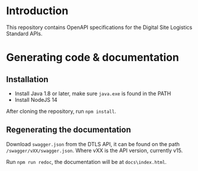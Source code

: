 # Introduction

This repository contains OpenAPI specifications for the Digital Site Logistics Standard APIs.

# Generating code & documentation

## Installation
* Install Java 1.8 or later, make sure `java.exe` is found in the PATH
* Install NodeJS 14

After cloning the repository, run `npm install`.

## Regenerating the documentation

Download `swagger.json` from the DTLS API, it can be found on the path `/swagger/vXX/swagger.json`.
Where vXX is the API version, currently v15.

Run `npm run redoc`, the documentation will be at `docs\index.html`. 
